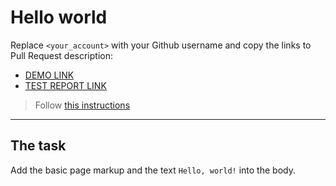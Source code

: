 # Hello world
Replace `<your_account>` with your Github username and copy the links to Pull Request description:
- [DEMO LINK](https://DanilSerzh.github.io/layout_hello-world/)
- [TEST REPORT LINK](https://DanilSerzh.github.io/layout_hello-world/report/html_report/)

> Follow [this instructions](https://mate-academy.github.io/layout_task-guideline/#how-to-solve-the-layout-tasks-on-github)
___

## The task
Add the basic page markup and the text `Hello, world!` into the body.
